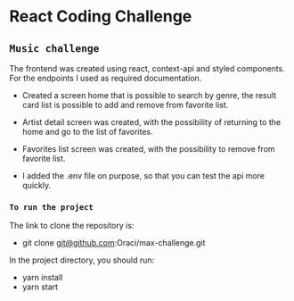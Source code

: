 # React Coding Challenge

## `Music challenge`
The frontend was created using react, context-api and styled components. For the endpoints I used as required documentation.

- Created a screen home that is possible to search by genre, the result card list is possible to add and remove from favorite list.

- Artist detail screen was created, with the possibility of returning to the home and go to the list of favorites.

- Favorites list screen was created, with the possibility to remove from favorite list.

- I added the .env file on purpose, so that you can test the api more quickly.

### `To run the project`

The link to clone the repository is:

- git clone git@github.com:Oraci/max-challenge.git

In the project directory, you should run:

 - yarn install
 - yarn start
